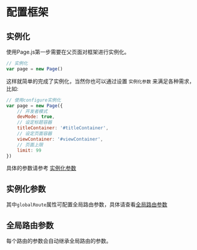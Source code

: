 # 配置框架

## 实例化

使用Page.js第一步需要在父页面对框架进行实例化。

```javascript
// 实例化
var page = new Page()
```

这样就简单的完成了实例化，当然你也可以通过设置 `实例化参数` 来满足各种需求，比如:

```javascript
// 使用configure实例化
var page = new Page({
	// 开发者模式
	devMode: true, 
	// 设定标题容器
	titleContainer: '#titleContainer', 
	// 设定页面容器
	viewContainer: '#viewContainer', 
	// 页面上限
	limit: 99 
})
```

具体的参数请参考 [实例化参数](#实例化参数)


## 实例化参数

<div id="configureTableCtn"></div>

其中`globalRoute`属性可配置全局路由参数，具体请查看[全局路由参数](#全局路由参数)

## 全局路由参数

每个路由的参数会自动继承全局路由的参数。

<div id="globalRouteTableCtn"></div>